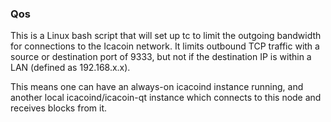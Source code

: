 ### Qos ###

This is a Linux bash script that will set up tc to limit the outgoing bandwidth for connections to the Icacoin network. It limits outbound TCP traffic with a source or destination port of 9333, but not if the destination IP is within a LAN (defined as 192.168.x.x).

This means one can have an always-on icacoind instance running, and another local icacoind/icacoin-qt instance which connects to this node and receives blocks from it.
